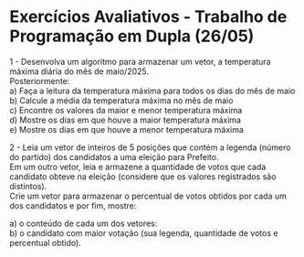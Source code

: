 # Exercícios Avaliativos - Trabalho de Programação em Dupla (26/05)

1 - Desenvolva um algoritmo para armazenar um vetor, a temperatura máxima diária do mês de maio/2025.  
Posteriormente:  
  a) Faça a leitura da temperatura máxima para todos os dias do mês de maio  
  b) Calcule a média da temperatura máxima no mês de maio  
  c) Encontre os valores da maior e menor temperatura máxima  
  d) Mostre os dias em que houve a maior temperatura máxima  
  e) Mostre os dias em que houve a menor temperatura máxima  

2 - Leia um vetor de inteiros de 5 posições que contém a legenda (número do partido) dos candidatos a uma eleição para Prefeito.  
Em um outro vetor, leia e armazene a quantidade de votos que cada candidato obteve na eleição (considere que os valores registrados são distintos).  
Crie um vetor para armazenar o percentual de votos obtidos por cada um dos candidatos e por fim, mostre:

a) o conteúdo de cada um dos vetores:  
b) o candidato com maior votação (sua legenda, quantidade de votos e percentual obtido).
